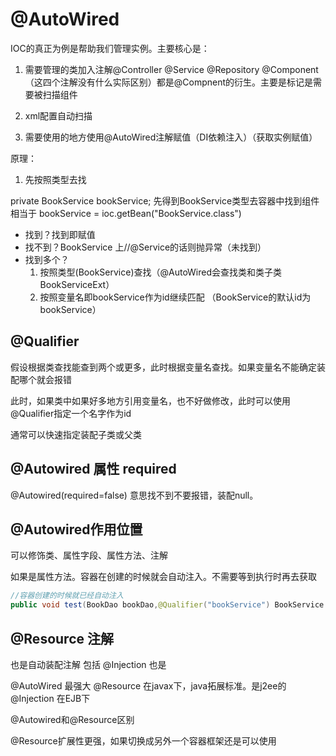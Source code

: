 # @AutoWired

IOC的真正为例是帮助我们管理实例。主要核心是：

1. 需要管理的类加入注解@Controller @Service @Repository @Component
（这四个注解没有什么实际区别）都是@Compnent的衍生。主要是标记是需要被扫描组件

2. xml配置自动扫描

3. 需要使用的地方使用@AutoWired注解赋值（DI依赖注入）（获取实例赋值）


原理：

1. 先按照类型去找

private BookService bookService; 先得到BookService类型去容器中找到组件
相当于 bookService = ioc.getBean("BookService.class")

* 找到？找到即赋值 
* 找不到？BookService 上//@Service的话则抛异常（未找到）
* 找到多个？
    1. 按照类型(BookService)查找（@AutoWired会查找类和类子类BookServiceExt）
    2. 按照变量名即bookService作为id继续匹配 （BookService的默认id为bookService）
  
## @Qualifier

假设根据类查找能查到两个或更多，此时根据变量名查找。如果变量名不能确定装配哪个就会报错

此时，如果类中如果好多地方引用变量名，也不好做修改，此时可以使用@Qualifier指定一个名字作为id

通常可以快速指定装配子类或父类

## @Autowired 属性 required
@Autowired(required=false) 意思找不到不要报错，装配null。

## @Autowired作用位置

可以修饰类、属性字段、属性方法、注解

如果是属性方法。容器在创建的时候就会自动注入。不需要等到执行时再去获取

```java
//容器创建的时候就已经自动注入
public void test(BookDao bookDao,@Qualifier("bookService") BookService bookService){}
```

## @Resource 注解

也是自动装配注解 包括 @Injection 也是

@AutoWired 最强大
@Resource 在javax下，java拓展标准。是j2ee的
@Injection 在EJB下

@Autowired和@Resource区别

@Resource扩展性更强，如果切换成另外一个容器框架还是可以使用

